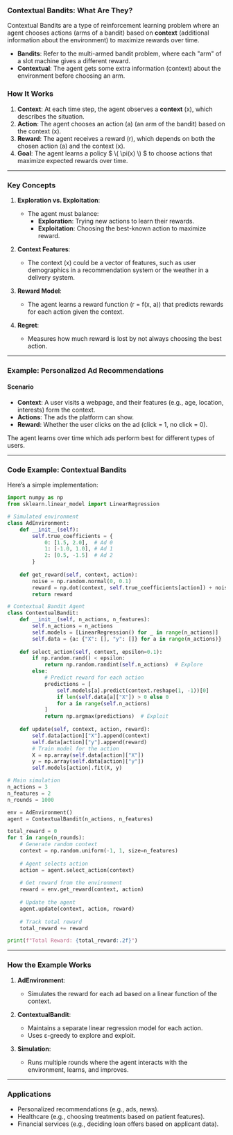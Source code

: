 ### **Contextual Bandits: What Are They?**

Contextual Bandits are a type of reinforcement learning problem where an agent chooses actions (arms of a bandit) based on **context** (additional information about the environment) to maximize rewards over time.

- **Bandits**: Refer to the multi-armed bandit problem, where each "arm" of a slot machine gives a different reward.
- **Contextual**: The agent gets some extra information (context) about the environment before choosing an arm.

### **How It Works**

1. **Context**: At each time step, the agent observes a **context** \(x\), which describes the situation.
2. **Action**: The agent chooses an action \(a\) (an arm of the bandit) based on the context \(x\).
3. **Reward**: The agent receives a reward \(r\), which depends on both the chosen action \(a\) and the context \(x\).
4. **Goal**: The agent learns a policy $` \( \pi(x) \) `$ to choose actions that maximize expected rewards over time.

---

### **Key Concepts**

1. **Exploration vs. Exploitation**:  
   - The agent must balance:
     - **Exploration**: Trying new actions to learn their rewards.
     - **Exploitation**: Choosing the best-known action to maximize reward.

2. **Context Features**:  
   - The context \(x\) could be a vector of features, such as user demographics in a recommendation system or the weather in a delivery system.

3. **Reward Model**:  
   - The agent learns a reward function \(r = f(x, a)\) that predicts rewards for each action given the context.

4. **Regret**:  
   - Measures how much reward is lost by not always choosing the best action.

---

### **Example: Personalized Ad Recommendations**

#### Scenario
- **Context**: A user visits a webpage, and their features (e.g., age, location, interests) form the context.
- **Actions**: The ads the platform can show.
- **Reward**: Whether the user clicks on the ad (click = 1, no click = 0).

The agent learns over time which ads perform best for different types of users.

---

### **Code Example: Contextual Bandits**

Here’s a simple implementation:

```python
import numpy as np
from sklearn.linear_model import LinearRegression

# Simulated environment
class AdEnvironment:
    def __init__(self):
        self.true_coefficients = {
            0: [1.5, 2.0],  # Ad 0
            1: [-1.0, 1.0], # Ad 1
            2: [0.5, -1.5]  # Ad 2
        }
    
    def get_reward(self, context, action):
        noise = np.random.normal(0, 0.1)
        reward = np.dot(context, self.true_coefficients[action]) + noise
        return reward

# Contextual Bandit Agent
class ContextualBandit:
    def __init__(self, n_actions, n_features):
        self.n_actions = n_actions
        self.models = [LinearRegression() for _ in range(n_actions)]
        self.data = {a: {"X": [], "y": []} for a in range(n_actions)}
    
    def select_action(self, context, epsilon=0.1):
        if np.random.rand() < epsilon:
            return np.random.randint(self.n_actions)  # Explore
        else:
            # Predict reward for each action
            predictions = [
                self.models[a].predict(context.reshape(1, -1))[0]
                if len(self.data[a]["X"]) > 0 else 0
                for a in range(self.n_actions)
            ]
            return np.argmax(predictions)  # Exploit
    
    def update(self, context, action, reward):
        self.data[action]["X"].append(context)
        self.data[action]["y"].append(reward)
        # Train model for the action
        X = np.array(self.data[action]["X"])
        y = np.array(self.data[action]["y"])
        self.models[action].fit(X, y)

# Main simulation
n_actions = 3
n_features = 2
n_rounds = 1000

env = AdEnvironment()
agent = ContextualBandit(n_actions, n_features)

total_reward = 0
for t in range(n_rounds):
    # Generate random context
    context = np.random.uniform(-1, 1, size=n_features)
    
    # Agent selects action
    action = agent.select_action(context)
    
    # Get reward from the environment
    reward = env.get_reward(context, action)
    
    # Update the agent
    agent.update(context, action, reward)
    
    # Track total reward
    total_reward += reward

print(f"Total Reward: {total_reward:.2f}")
```

---

### **How the Example Works**

1. **AdEnvironment**:
   - Simulates the reward for each ad based on a linear function of the context.

2. **ContextualBandit**:
   - Maintains a separate linear regression model for each action.
   - Uses ε-greedy to explore and exploit.

3. **Simulation**:
   - Runs multiple rounds where the agent interacts with the environment, learns, and improves.

---

### **Applications**
- Personalized recommendations (e.g., ads, news).
- Healthcare (e.g., choosing treatments based on patient features).
- Financial services (e.g., deciding loan offers based on applicant data).

